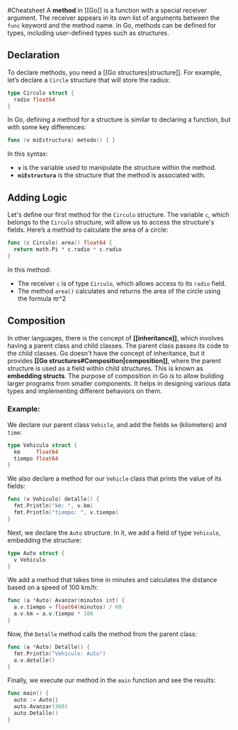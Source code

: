 #Cheatsheet 
A **method** in [[Go]] is a function with a special receiver argument. The receiver appears in its own list of arguments between the `func` keyword and the method name. In Go, methods can be defined for types, including user-defined types such as structures.
## Declaration
To declare methods, you need a [[Go structures|structure]]. For example, let’s declare a `Circle` structure that will store the radius:
```go
type Circulo struct {
  radio float64
}
```
In Go, defining a method for a structure is similar to declaring a function, but with some key differences:
```go
func (v miEstructura) metodo() { }
```
In this syntax:
- **`v`** is the variable used to manipulate the structure within the method.
- **`miEstructura`** is the structure that the method is associated with.
## Adding Logic
Let's define our first method for the `Circulo` structure. The variable `c`, which belongs to the `Circulo` structure, will allow us to access the structure's fields. Here’s a method to calculate the area of a circle:
```go
func (c Circulo) area() float64 {
  return math.Pi * c.radio * c.radio
}
```
In this method:
- The receiver `c` is of type `Circulo`, which allows access to its `radio` field.
- The method `area()` calculates and returns the area of the circle using the formula πr^2
## Composition
In other languages, there is the concept of **[[inheritance]]**, which involves having a parent class and child classes. The parent class passes its code to the child classes. Go doesn't have the concept of inheritance, but it provides **[[Go structures#Composition|composition]]**, where the parent structure is used as a field within child structures. This is known as **embedding structs**.
The purpose of composition in Go is to allow building larger programs from smaller components. It helps in designing various data types and implementing different behaviors on them.
### Example:
We declare our parent class `Vehicle`, and add the fields `km` (kilometers) and `time`:
```go
type Vehiculo struct {
  km     float64
  tiempo float64
}
```
We also declare a method for our `Vehicle` class that prints the value of its fields:
```go
func (v Vehiculo) detalle() {
  fmt.Println("km: ", v.km)
  fmt.Println("tiempo: ", v.tiempo)
}
```
Next, we declare the `Auto` structure. In it, we add a field of type `Vehiculo`, embedding the structure:
```go
type Auto struct {
  v Vehiculo
}
```
We add a method that takes time in minutes and calculates the distance based on a speed of 100 km/h:
```go
func (a *Auto) Avanzar(minutos int) {
  a.v.tiempo = float64(minutos) / 60
  a.v.km = a.v.tiempo * 100
}
```
Now, the `Detalle` method calls the method from the parent class:
```go
func (a *Auto) Detalle() {
  fmt.Println("Vehículo: Auto")
  a.v.detalle()
}
```
Finally, we execute our method in the `main` function and see the results:
```go
func main() {
  auto := Auto{}
  auto.Avanzar(360)
  auto.Detalle()
}
```